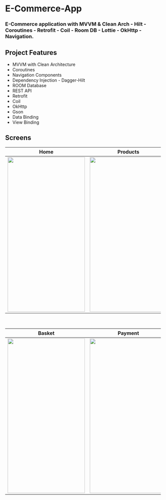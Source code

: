 # E-Commerce-App

### E-Commerce application with MVVM & Clean Arch - Hilt - Coroutines - Retrofit - Coil - Room DB - Lottie - OkHttp - Navigation.

## Project Features
 - MVVM with Clean Architecture
 - Coroutines
 - Navigation Components
 - Dependency Injection - Dagger-Hilt
 - ROOM Database
 - REST API
 - Retrofit
 - Coil
 - OkHttp 
 - Gson
 - Data Binding
 - View Binding
 
## Screens

| Home | Products | Detail |
| ------ | ---- | ------ |
|<img src="https://user-images.githubusercontent.com/79416442/179846896-26dab0a4-0401-40d2-9041-9962b255d1cb.png" width="250" height="500"/>|<img src="https://user-images.githubusercontent.com/79416442/179847148-038d0ff8-85c7-40ef-9034-d03e3124c87b.png" width="250" height="500"/>|<img src="https://user-images.githubusercontent.com/79416442/179847397-774b390d-65fe-4a55-a94a-3bc5d0e8186b.png" width="250" height="500"/>|

</br>

| Basket | Payment | Success |
| --- | ------- | ------- |
|<img src="https://user-images.githubusercontent.com/79416442/179847815-c55dd01d-21a2-4c8f-9264-567d080a51e2.png" width="250" height="500"/>|<img src="https://user-images.githubusercontent.com/79416442/179848064-029586c1-00ca-4726-946e-9a9161c4bed6.png" width="250" height="500"/>|<img src="https://user-images.githubusercontent.com/79416442/179848199-703261c5-017f-4b51-b6dd-7843184a42a3.png" width="250" height="500"/>|
